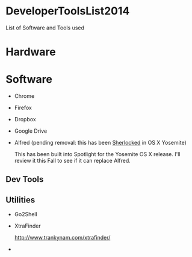 DeveloperToolsList2014
======================

List of Software and Tools used

# Hardware



# Software
* Chrome
* Firefox
* Dropbox
* Google Drive
* Alfred (pending removal: this has been [Sherlocked](http://www.urbandictionary.com/define.php?term=sherlocked) in OS X Yosemite)
  
  This has been built into Spotlight for the Yosemite OS X release. I'll review it this Fall to see if it can replace Alfred.


## Dev Tools


## Utilities
* Go2Shell
* XtraFinder
  
  http://www.trankynam.com/xtrafinder/
* 
